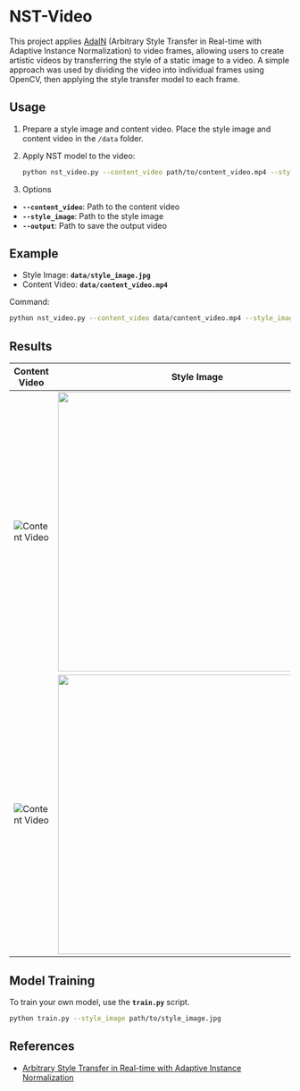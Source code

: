 # NST-Video

This project applies [AdaIN](https://arxiv.org/abs/1703.06868) (Arbitrary Style Transfer in Real-time with Adaptive Instance Normalization) to video frames, allowing users to create artistic videos by transferring the style of a static image to a video. A simple approach was used by dividing the video into individual frames using OpenCV, then applying the style transfer model to each frame.

## Usage

1. Prepare a style image and content video. Place the style image and content video in the `/data` folder.

2. Apply NST model to the video:
   ```bash
   python nst_video.py --content_video path/to/content_video.mp4 --style_image path/to/style_image.jpg --output path/to/output_video.mp4
   ```
3. Options
  - **`--content_video`**:  Path to the content video
  - **`--style_image`**:  Path to the style image
  - **`--output`**:  Path to save the output video

## Example
- Style Image: **`data/style_image.jpg`**
- Content Video: **`data/content_video.mp4`**

Command:  
   ```bash
   python nst_video.py --content_video data/content_video.mp4 --style_image data/style_image.jpg --output results/stylized_video.mp4
   ```

## Results

| Content Video              | Style Image               | Styled Video                   |
|----------------------------|---------------------------|--------------------------------|
| ![Content Video](https://github.com/user-attachments/assets/c2185317-a53c-4575-97f8-163cfe9a39de) | <img src="https://github.com/user-attachments/assets/9a9e8259-cc2b-4cf2-bda5-0724a34f72f3" width="500" > | ![Styled Video](https://github.com/user-attachments/assets/ac808c0c-8fa6-4242-98d2-34f432285e7a) |
| ![Content Video](https://github.com/user-attachments/assets/02dcd40a-b44f-461f-a176-d8b37b51d442) | <img src="https://github.com/user-attachments/assets/293d7432-23de-4498-bdbe-556190100a4e" width="500" > | ![Styled Video](https://github.com/user-attachments/assets/796e3e29-a558-4542-8f3c-e75bf783e8c3) |

## Model Training

To train your own model, use the **`train.py`** script.

```bash
python train.py --style_image path/to/style_image.jpg
```

## References

- [Arbitrary Style Transfer in Real-time with Adaptive Instance Normalization](https://arxiv.org/abs/1703.06868)


<!-- # NST_Video
Neural Style Transfer for Video

Applied  to the video
-->

